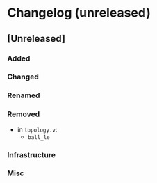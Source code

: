 # Changelog (unreleased)

## [Unreleased]

### Added

### Changed

### Renamed

### Removed

- in `topology.v`:
  + `ball_le`

### Infrastructure

### Misc
